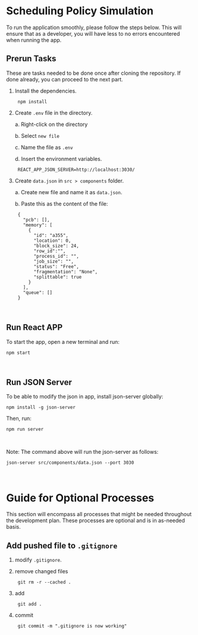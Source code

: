 # Scheduling Policy Simulation

To run the application smoothly, please follow the steps below. This will ensure that as a developer, you will have less to no errors encountered when running the app.

## Prerun Tasks
These are tasks needed to be done once after cloning the repository. If done already, you can proceed to the next part.

1. Install the dependencies.

        npm install
2. Create `.env` file in the directory.

    a. Right-click on the directory
    
    b. Select `new file`
    
    c. Name the file as `.env`
    
    d. Insert the environment variables. 
    
        REACT_APP_JSON_SERVER=http://localhost:3030/ 
3. Create `data.json` in `src > components` folder.
    
    a. Create new file and name it as `data.json`.

    b. Paste this as the content of the file:

        {
          "pcb": [],
          "memory": [
            {
              "id": "a355",
              "location": 0,
              "block_size": 24,
              "row_id":"",
              "process_id": "",
              "job_size": "",
              "status": "Free",
              "fragmentation": "None",
              "splittable": true
            }
          ],
          "queue": []
        }

&nbsp;

## Run React APP
To start the app, open a new terminal and run:

    npm start

&nbsp;

## Run JSON Server
To be able to modify the json in app, install json-server globally:

    npm install -g json-server

Then, run:

    npm run server

&nbsp;

Note: The command above will run the json-server as follows:
    
    json-server src/components/data.json --port 3030

&nbsp;

# Guide for Optional Processes 

This section will encompass all processes that might be needed throughout the development plan. These processes are optional and is in as-needed basis.

## Add pushed file to `.gitignore`

1. modify `.gitignore`.

2. remove changed files

        git rm -r --cached .

3. add

        git add .

4. commit

        git commit -m ".gitignore is now working"

